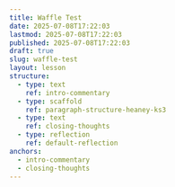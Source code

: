 ```yaml
---
title: Waffle Test
date: 2025-07-08T17:22:03
lastmod: 2025-07-08T17:22:03
published: 2025-07-08T17:22:03
draft: true
slug: waffle-test
layout: lesson
structure:
  - type: text
    ref: intro-commentary
  - type: scaffold
    ref: paragraph-structure-heaney-ks3
  - type: text
    ref: closing-thoughts
  - type: reflection
    ref: default-reflection
anchors:
  - intro-commentary
  - closing-thoughts
---
```


<!-- intro-commentary -->

<!-- paragraph-structure-heaney-ks3 -->

<!-- closing-thoughts -->

<!-- default-reflection -->

